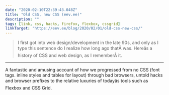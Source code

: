 ```yaml
---
date: "2020-02-10T22:39:43.048Z"
title: "Old CSS, new CSS (eev.ee)"
description: ""
tags: [link, css, hacks, firefox, flexbox, cssgrid]
linkTarget: "https://eev.ee/blog/2020/02/01/old-css-new-css/"
---
```

> I first got into web design/development in the late 90s, and only as I type this sentence do I realize how long ago thatÂ was. Hereâs a history of CSS and web design, as I rememberÂ it.
---

A fantastic and amusing account of how we progressed from no CSS (font tags. inline styles and tables for layout) through bad browsers, untold hacks and browser prefixes to the relative luxuries of todayâs tools such as Flexbox and CSS Grid.